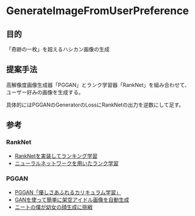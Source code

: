 # GenerateImageFromUserPreference

## 目的
「奇跡の一枚」を超えるハシカン画像の生成

## 提案手法
高解像度画像生成器「PGGAN」とランク学習器「RankNet」を組み合わせて、ユーザー好みの画像を生成する。

具体的にはPGGANのGeneratorのLossにRankNetの出力を逆数にして足す。

## 参考
### RankNet
* [RankNetを実装してランキング学習](https://qiita.com/kzkadc/items/c358338f0d8bd764f514)
* [ニューラルネットワークを用いたランク学習](https://qiita.com/sz_dr/items/0e50120318527a928407)

### PGGAN
* [PGGAN「優しさあふれるカリキュラム学習」](https://qiita.com/Phoeboooo/items/ea0e44733e2d2240879b)
* [GANを使って簡単に架空アイドル画像を自動生成](https://www.mahirokazuko.com/entry/2018/12/15/201501)
* [ニートの僕が幼女の顔生成に挑戦](https://qiita.com/pnyompen/items/412734d244d7ebb45ca7)
